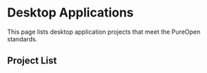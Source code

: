 # Desktop Applications

This page lists desktop application projects that meet the PureOpen standards.

## Project List

<!-- Projects will be added here after review -->